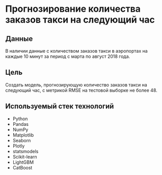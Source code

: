 # Прогнозирование количества заказов такси на следующий час

## Данные
В наличии данные с количеством заказов такси в аэропортах на каждые 10 минут за период с марта по август 2018 года.

## Цель
Создать модель, прогнозирующую количество заказов такси на следующий час, с метрикой RMSE на тестовой выборке не более 48.

## Используемый стек технологий
* Python 
* Pandas
* NumPy
* Matplotlib
* Seaborn
* Plotly
* statsmodels
* Scikit-learn
* LightGBM
* CatBoost

